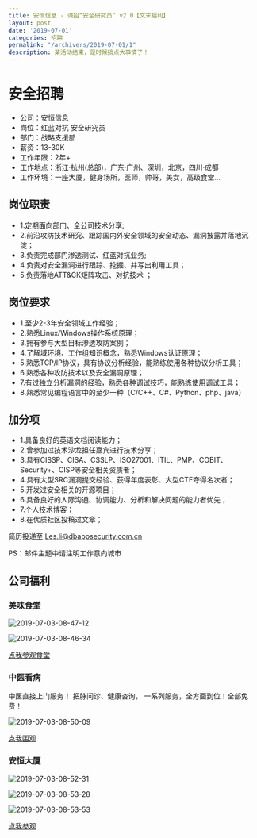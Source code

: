 ```yaml
---
title: 安恒信息 - 诚招“安全研究员” v2.0【文末福利】
layout: post
date: '2019-07-01'
categories: 招聘
permalink: "/archivers/2019-07-01/1"
description: 某活动结束，是时候搞点大事情了！
---
```


# 安全招聘

- 公司：安恒信息
- 岗位：红蓝对抗 安全研究员
- 部门：战略支援部
- 薪资：13-30K
- 工作年限：2年+
- 工作地点：浙江·杭州(总部)，广东·广州、深圳，北京，四川·成都
- 工作环境：一座大厦，健身场所，医师，帅哥，美女，高级食堂… 

## 岗位职责

- 1.定期面向部门、全公司技术分享;
- 2.前沿攻防技术研究、跟踪国内外安全领域的安全动态、漏洞披露并落地沉淀；
- 3.负责完成部门渗透测试、红蓝对抗业务;
- 4.负责对安全漏洞进行跟踪、挖掘、并写出利用工具；
- 5.负责落地ATT&CK矩阵攻击、对抗技术 ；

## 岗位要求

- 1.至少2-3年安全领域工作经验；
- 2.熟悉Linux/Windows操作系统原理；
- 3.拥有参与大型目标渗透攻防案例；
- 4.了解域环境、工作组知识概念，熟悉Windows认证原理；
- 5.熟悉TCP/IP协议，具有协议分析经验，能熟练使用各种协议分析工具； 
- 6.熟悉各种攻防技术以及安全漏洞原理；
- 7.有过独立分析漏洞的经验，熟悉各种调试技巧，能熟练使用调试工具；
- 8.熟悉常见编程语言中的至少一种（C/C++、C#、Python、php、java）

## 加分项

- 1.具备良好的英语文档阅读能力；
- 2.曾参加过技术沙龙担任嘉宾进行技术分享；
- 3.具有CISSP、CISA、CSSLP、ISO27001、ITIL、PMP、COBIT、Security+、CISP等安全相关资质者；
- 4.具有大型SRC漏洞提交经验、获得年度表彰、大型CTF夺得名次者；
- 5.开发过安全相关的开源项目；
- 6.具备良好的人际沟通、协调能力、分析和解决问题的能力者优先；
- 7.个人技术博客；
- 8.在优质社区投稿过文章；

简历投递至 Les.li@dbappsecurity.com.cn

PS：邮件主题中请注明工作意向城市

## 公司福利

### 美味食堂

![2019-07-03-08-47-12](https://rvn0xsy.oss-cn-shanghai.aliyuncs.com/0db718a611c4c088a9dc6667c4459a2d.png)

![2019-07-03-08-46-34](https://rvn0xsy.oss-cn-shanghai.aliyuncs.com/49447fd04c9baa54bfb6066f50b5d5a2.png)

[点我参观食堂](https://mp.weixin.qq.com/s/eV62SA6KvsZZxYJB5bcxrA)

### 中医看病

中医直接上门服务！
把脉问诊、健康咨询，
一系列服务，全方面到位！全部免费！

![2019-07-03-08-50-09](https://rvn0xsy.oss-cn-shanghai.aliyuncs.com/b82ef8d3760e5b8df5dfb2af5cd66f89.png)

[点我围观](https://mp.weixin.qq.com/s/aC6Oyu5b4pj7k-T2xHRaEA)

### 安恒大厦

![2019-07-03-08-52-31](https://rvn0xsy.oss-cn-shanghai.aliyuncs.com/0f628b42182973d8af7a55b1cc701566.png)

![2019-07-03-08-53-28](https://rvn0xsy.oss-cn-shanghai.aliyuncs.com/b1bb695d5c62daf857481c5b3b818959.png)

![2019-07-03-08-53-53](https://rvn0xsy.oss-cn-shanghai.aliyuncs.com/1b4d5528f5e0dff92d3ac3391b525a91.png)

[点我参观](https://mp.weixin.qq.com/s/cXwxQvBQq5Cf7Uv9oB7p_A)



